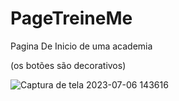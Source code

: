 # PageTreineMe

Pagina De Inicio de uma academia

(os botões são decorativos)


![Captura de tela 2023-07-06 143616](https://github.com/Prattiz/PageTreineMe/assets/135062914/d1fa647f-281a-4fe5-b70c-f7649edc5f85)

